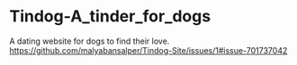 # Tindog-A_tinder_for_dogs
A dating website for dogs to find their love.
https://github.com/malyabansalper/Tindog-Site/issues/1#issue-701737042
